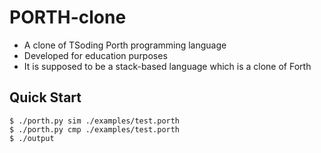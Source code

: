 # PORTH-clone

* A clone of TSoding Porth programming language
* Developed for education purposes
* It is supposed to be a stack-based language which is a clone of Forth

## Quick Start

```{bash}
$ ./porth.py sim ./examples/test.porth
$ ./porth.py cmp ./examples/test.porth
$ ./output
```
